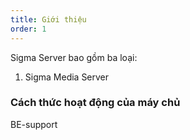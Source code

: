 ```yaml
---
title: Giới thiệu
order: 1
---
```


Sigma Server bao gồm ba loại:

1. Sigma Media Server

### Cách thức hoạt động của máy chủ

BE-support